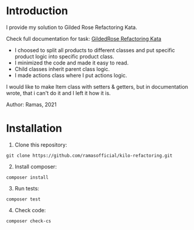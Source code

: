 # Introduction
I provide my solution to Gilded Rose Refactoring Kata.

Check full documentation for task:
[GildedRose Refactoring Kata](https://github.com/emilybache/GildedRose-Refactoring-Kata)

* I choosed to split all products to different classes and put specific product logic into specific product class.
* I minimized the code and made it easy to read.
* Child classes inherit parent class logic.
* I made actions class where I put actions logic.

I would like to make Item class with setters & getters, but in documentation wrote, that i can't do it and I left it how it is.

Author: Ramas, 2021

# Installation
1. Clone this repository:
```
git clone https://github.com/ramasofficial/kilo-refactoring.git
```

2. Install composer:
```
composer install
```

3. Run tests:
```
composer test
```

4. Check code:
```
composer check-cs
```
